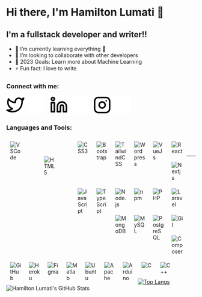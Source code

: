 # Hi there, I'm Hamilton Lumati 👋 

<!-- [![YouTube Channel Subscribers](https://img.shields.io/youtube/channel/subscribers/UCDCHcqyeQgJ-jVSd6VJkbCw?logo=youtube&logoColor=red&style=for-the-badge)][youtube]
[![Website](https://img.shields.io/website?label=codeSTACKr.com&style=for-the-badge&url=https%3A%2F%2Fcodestackr.com)](https://codestackr.com)
[![Twitter Follow](https://img.shields.io/twitter/follow/codeSTACKr?color=1DA1F2&logo=twitter&style=for-the-badge)](https://twitter.com/intent/follow?original_referer=https%3A%2F%2Fgithub.com%2FcodeSTACKr&screen_name=codeSTACKr)

[![Visual Studio Marketplace Rating (Stars)](https://img.shields.io/visual-studio-marketplace/stars/codestackr.codestackr-theme?label=codeSTACKr%20VS%20Code%20Theme&logo=visualstudiocode&logoColor=ff652f&style=for-the-badge)](https://marketplace.visualstudio.com/items?itemName=codestackr.codestackr-theme)
[![Become A VS Code SuperHero](https://img.shields.io/badge/-Become%20A%20VS%20Code%20SuperHero%20%E2%86%92-gray.svg?colorB=ff652f&style=for-the-badge)](https://vsCodeHero.com)

 -->
## I'm a fullstack developer and writer!!

<!-- - 🔭 Check out my VS Code course: [Become A VS Code SuperHero!][course]!-->
- 🌱 I’m currently learning everything 🤣
- 👯 I’m looking to collaborate with other developers
- 🥅 2023 Goals: Learn more about Machine Learning
- ⚡ Fun fact: I love to write
<!-- - 😻 Check out the NFT collection I created: [CodeCats](https://opensea.io/collection/codecats?search[sortAscending]=true&search[sortBy]=PRICE&search[toggles][0]=BUY_NOW)
 -->
### Connect with me:

<!-- [![website](./img/globe-light.svg)](https://codestackr.com#gh-light-mode-only)
[![website](./img/globe-dark.svg)](https://codestackr.com#gh-dark-mode-only)
&nbsp;&nbsp;
 -->
<!--  [![website](./img/youtube-light.svg)](https://youtube.com/codestackr#gh-light-mode-only)
[![website](./img/youtube-dark.svg)](https://youtube.com/codestackr#gh-dark-mode-only)
&nbsp;&nbsp; -->
[![website](./img/twitter-light.svg)](https://twitter.com/onaha_#gh-light-mode-only)
[![website](./img/twitter-dark.svg)](https://twitter.com/onaha_#gh-dark-mode-only)
&nbsp;&nbsp;
[![website](./img/linkedin-light.svg)](https://linkedin.com/in/hamilton-lumati-167315154#gh-light-mode-only)
[![website](./img/linkedin-dark.svg)](https://linkedin.com/in/hamilton-lumati-167315154#gh-dark-mode-only)
&nbsp;&nbsp;
[![website](./img/instagram-light.svg)](https://instagram.com/onaha__#gh-light-mode-only)
[![website](./img/instagram-dark.svg)](https://instagram.com/onaha__#gh-dark-mode-only)

### Languages and Tools:

<img align="left" alt="VSCode" width="30px" src="https://cdn.jsdelivr.net/gh/devicons/devicon/icons/vscode/vscode-original.svg" style="margin: 10px;"/>
<img align="left" alt="HTML5" width="30px" src="https://cdn.jsdelivr.net/gh/devicons/devicon/icons/html5/html5-original.svg" style="margin:50px;" />
<img align="left" alt="CSS3" width="30px" src="https://cdn.jsdelivr.net/gh/devicons/devicon/icons/css3/css3-original.svg" style="margin:10px;" />
<img align="left" alt="Bootstrap" width="30px" src="https://cdn.jsdelivr.net/gh/devicons/devicon/icons/bootstrap/bootstrap-plain.svg" style="margin:10px;" />
<img align="left" alt="TailwindCSS" width="30px" src="https://cdn.jsdelivr.net/gh/devicons/devicon/icons/tailwindcss/tailwindcss-plain.svg" style="margin:10px;" />
<img align="left" alt="Wordpress" width="30px" src="https://cdn.jsdelivr.net/gh/devicons/devicon/icons/wordpress/wordpress-plain.svg" style="margin:10px;" />
<img align="left" alt="VueJs" width="30px" src="https://cdn.jsdelivr.net/gh/devicons/devicon/icons/vuejs/vuejs-original.svg" style="margin:10px;" />
<img align="left" alt="React" width="30px" src="https://cdn.jsdelivr.net/gh/devicons/devicon/icons/react/react-original.svg" style="margin:10px;" />
<img align="left" alt="Nextjs" width="30px" src="https://cdn.jsdelivr.net/gh/devicons/devicon/icons/nextjs/nextjs-original-wordmark.svg" style="margin:10px;" />
<img align="left" alt="JavaScript" width="30px" src="https://cdn.jsdelivr.net/gh/devicons/devicon/icons/javascript/javascript-original.svg" style="margin:10px;" />
<img align="left" alt="TypeScript" width="30px" src="https://cdn.jsdelivr.net/gh/devicons/devicon/icons/typescript/typescript-original.svg" style="margin:10px;" />
<img align="left" alt="Node.js" width="30px" src="https://cdn.jsdelivr.net/gh/devicons/devicon/icons/nodejs/nodejs-original.svg" style="margin:10px;" />
<img align="left" alt="npm" width="30px" src="https://cdn.jsdelivr.net/gh/devicons/devicon/icons/npm/npm-original-wordmark.svg" style="margin:10px;" />
<img align="left" alt="PHP" width="30px" src="https://cdn.jsdelivr.net/gh/devicons/devicon/icons/php/php-original.svg" style="margin:10px;" />
<img align="left" alt="Laravel" width="30px" src="https://cdn.jsdelivr.net/gh/devicons/devicon/icons/laravel/laravel-plain-wordmark.svg" style="margin:10px;" />
<img align="left" alt="MongoDB" width="30px" src="https://cdn.jsdelivr.net/gh/devicons/devicon/icons/mongodb/mongodb-original.svg" style="margin:10px;" />
<img align="left" alt="MySQL" width="30px" src="https://cdn.jsdelivr.net/gh/devicons/devicon/icons/mysql/mysql-original.svg" style="margin:10px;" />
<img align="left" alt="PostgreSQL" width="30px" src="https://cdn.jsdelivr.net/gh/devicons/devicon/icons/postgresql/postgresql-original.svg" style="margin:10px;" />
<img align="left" alt="Git" width="30px" src="https://cdn.jsdelivr.net/gh/devicons/devicon/icons/git/git-original.svg" style="margin:10px;" />
<img align="left" alt="Composer" width="30px" src="https://cdn.jsdelivr.net/gh/devicons/devicon/icons/composer/composer-original.svg" style="margin:10px;" />
<img align="left" alt="GitHub" width="30px" src="https://user-images.githubusercontent.com/3369400/139447912-e0f43f33-6d9f-45f8-be46-2df5bbc91289.png" style="margin:10px;" />
<img align="left" alt="Heroku" width="30px" src="https://cdn.jsdelivr.net/gh/devicons/devicon/icons/heroku/heroku-plain.svg" style="margin:10px;" />
<img align="left" alt="Figma" width="30px" src="https://cdn.jsdelivr.net/gh/devicons/devicon/icons/figma/figma-original.svg" style="margin:10px;" />
<img align="left" alt="Matlab" width="30px" src="https://cdn.jsdelivr.net/gh/devicons/devicon/icons/matlab/matlab-original.svg" style="margin:10px;" />
<img align="left" alt="Ubuntu" width="30px" src="https://cdn.jsdelivr.net/gh/devicons/devicon/icons/ubuntu/ubuntu-plain-wordmark.svg" style="margin:10px;" />
<img align="left" alt="Apache" width="30px" src="https://cdn.jsdelivr.net/gh/devicons/devicon/icons/apache/apache-original-wordmark.svg" style="margin:10px;" />
<img align="left" alt="Arduino" width="30px" src="https://cdn.jsdelivr.net/gh/devicons/devicon/icons/arduino/arduino-original-wordmark.svg" style="margin:10px;" />
<img align="left" alt="C" width="30px" src="https://cdn.jsdelivr.net/gh/devicons/devicon/icons/c/c-original.svg" style="margin:10px;" />
<img align="left" alt="C++" width="30px" src="https://cdn.jsdelivr.net/gh/devicons/devicon/icons/cplusplus/cplusplus-original.svg" style="margin:10px;" />





<br />
<br />

<!-- ###  Latest YouTube Videos
 -->
<!-- YOUTUBE:START -->
<!-- - [EASY Minting dApp with WHITELISTING - Entire Process!! Launch an Entire NFT Collection &lpar;10,000+&rpar;](https://www.youtube.com/watch?v=cLB7u0KQFIs)
- [UPDATED: Create An ENTIRE NFT Collection &lpar;10,000+&rpar; &amp; MINT With ZERO Coding Knowledge - PFP Generator](https://www.youtube.com/watch?v=quGdJweadFM)
- [STOP!! Know Before You Buy or Sell! Is Your NFT Rare? - NFT Rarity Calculator](https://www.youtube.com/watch?v=Uz1y4j9gvP8)
- [ERC-1155 Contracts Explained | Ethereum Blockchain](https://www.youtube.com/watch?v=S-2TuS9ISAg)
- [ERC-721 Contracts Explained! | Ethereum Blockchain](https://www.youtube.com/watch?v=UCQaEbIyHcM)
 -->
 <!-- YOUTUBE:END -->
<!--  [more videos...](https://youtube.com/codestackr)
 -->
<!-- ###  Latest Blog Posts
 -->
<!-- BLOG-POST-LIST:START -->
<!-- - [How To Pass Application Tracking Systems &lpar;ATS&rpar; &amp; Get Interviews - Resume Tips for Software Developer](https://dev.to/codestackr/how-to-pass-application-tracking-systems-ats-get-interviews-resume-tips-for-software-developer-4bmo)
- [Microinteractions: Password Validation Animation](https://dev.to/codestackr/microinteractions-password-validation-animation-5629)
- [Notion + YouTube - A Powerful Combination for Productivity](https://dev.to/codestackr/notion-youtube-a-powerful-combination-for-productivity-1def)
- [Regular Expressions &lpar;RegEx&rpar; Crash Course](https://dev.to/codestackr/regular-expressions-regex-crash-course-248n)
- [Emmet Part 2 - Advanced](https://dev.to/codestackr/emmet-part-2-advanced-4c65)
 -->
 <!-- BLOG-POST-LIST:END -->
<!--  [more blog posts...](https://codestackr.com)
 -->
<!-- <details>
  <summary>:zap: Recent GitHub Activity</summary>
 -->  
<!--START_SECTION:activity-->
<!-- 1.  Closed PR [#5](https://github.com/codeSTACKr/nft-landing-page/pull/5) in [codeSTACKr/nft-landing-page](https://github.com/codeSTACKr/nft-landing-page)
2.  Opened PR [#1580](https://github.com/anuraghazra/github-readme-stats/pull/1580) in [anuraghazra/github-readme-stats](https://github.com/anuraghazra/github-readme-stats)
3. 🗣 Commented on [#1572](https://github.com/anuraghazra/github-readme-stats/issues/1572) in [anuraghazra/github-readme-stats](https://github.com/anuraghazra/github-readme-stats)
4.  Merged PR [#1](https://github.com/mongodb-developer/mongodb-ecommerce/pull/1) in [mongodb-developer/mongodb-ecommerce](https://github.com/mongodb-developer/mongodb-ecommerce)
5.  Opened PR [#1](https://github.com/mongodb-developer/mongodb-ecommerce/pull/1) in [mongodb-developer/mongodb-ecommerce](https://github.com/mongodb-developer/mongodb-ecommerce)
 -->
 <!--END_SECTION:activity-->
<!-- </details> -->
  ---

  <img align="left" alt="Hamilton Lumati's GitHub Stats" src="https://github-readme-stats.vercel.app/api?username=hamiltonlumati&show_icons=true&hide_border=false&title_color=ff652f&icon_color=FFE400&bg_color=09131B&text_color=ffffff&border_color=0c1a25" />


[![Top Langs](https://github-readme-stats.vercel.app/api/top-langs/?username=hamiltonlumati&langs_count=8)](https://github.com/anuraghazra/github-readme-stats)


[website]: https://codeSTACKr.com
[course]: http://vsCodeHero.com
[twitter]: https://twitter.com/onaha_
[youtube]: https://youtube.com/codeSTACKr
[instagram]: https://instagram.com/onaha__
[linkedin]: https://linkedin.com/in/codeSTACKr
[webdevplaylist]: https://www.youtube.com/playlist?list=PLkwxH9e_vrAJ0WbEsFA9W3I1W-g_BTsbt
[jsplaylist]: https://www.youtube.com/playlist?list=PLkwxH9e_vrALRJKu7wfXby3MKeflhTu6B
[cssplaylist]: https://www.youtube.com/playlist?list=PLkwxH9e_vrALSdvZuEh6gqQdmDoDIoqz4
[reactplaylist]: https://www.youtube.com/playlist?list=PLkwxH9e_vrAK4TdffpxKY3QGyHCpxFcQ0
